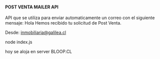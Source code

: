 #### POST VENTA MAILER API

API que se utiliza para enviar automaticamente un correo con el siguiente mensaje:
Hola
Hemos recibido tu solicitud de Post Venta.

Desde: <inmobiliaria@galilea.cl>

node index.js

hoy se aloja en server BLOOP.CL
